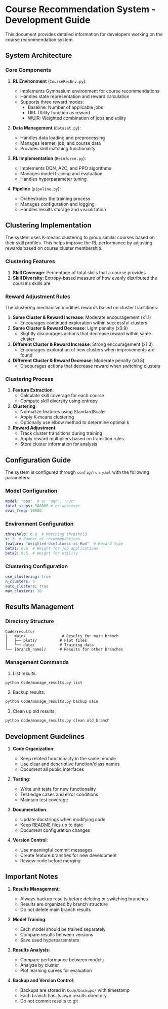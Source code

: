 # Course Recommendation System - Development Guide

This document provides detailed information for developers working on the course recommendation system.

## System Architecture

### Core Components

1. **RL Environment** (`CourseRecEnv.py`):
   - Implements Gymnasium environment for course recommendations
   - Handles state representation and reward calculation
   - Supports three reward modes:
     - Baseline: Number of applicable jobs
     - UIR: Utility function as reward
     - WUIR: Weighted combination of jobs and utility

2. **Data Management** (`Dataset.py`):
   - Handles data loading and preprocessing
   - Manages learner, job, and course data
   - Provides skill matching functionality

3. **RL Implementation** (`Reinforce.py`):
   - Implements DQN, A2C, and PPO algorithms
   - Manages model training and evaluation
   - Handles hyperparameter tuning

4. **Pipeline** (`pipeline.py`):
   - Orchestrates the training process
   - Manages configuration and logging
   - Handles results storage and visualization

## Clustering Implementation

The system uses K-means clustering to group similar courses based on their skill profiles. This helps improve the RL performance by adjusting rewards based on course cluster membership.

### Clustering Features
1. **Skill Coverage**: Percentage of total skills that a course provides
2. **Skill Diversity**: Entropy-based measure of how evenly distributed the course's skills are

### Reward Adjustment Rules
The clustering mechanism modifies rewards based on cluster transitions:
1. **Same Cluster & Reward Increase**: Moderate encouragement (x1.1)
   - Encourages continued exploration within successful clusters
2. **Same Cluster & Reward Decrease**: Light penalty (x0.9)
   - Slightly discourages actions that decrease reward within same cluster
3. **Different Cluster & Reward Increase**: Strong encouragement (x1.3)
   - Encourages exploration of new clusters when improvements are found
4. **Different Cluster & Reward Decrease**: Moderate penalty (x0.8)
   - Discourages actions that decrease reward when switching clusters

### Clustering Process
1. **Feature Extraction**:
   - Calculate skill coverage for each course
   - Compute skill diversity using entropy
2. **Clustering**:
   - Normalize features using StandardScaler
   - Apply K-means clustering
   - Optionally use elbow method to determine optimal k
3. **Reward Adjustment**:
   - Track cluster transitions during training
   - Apply reward multipliers based on transition rules
   - Store cluster information for analysis

## Configuration Guide

The system is configured through `config/run.yaml` with the following parameters:

### Model Configuration
```yaml
model: "ppo"  # or "dqn", "a2c"
total_steps: 500000 # or whatever
eval_freq: 10000
```

### Environment Configuration
```yaml
threshold: 0.8  # Matching threshold
k: 3  # Number of recommendations
feature: "Weighted-Usefulness-as-Rwd"  # Reward type
beta1: 0.5  # Weight for job applications
beta2: 0.5  # Weight for utility
```

### Clustering Configuration
```yaml
use_clustering: true
n_clusters: 5
auto_clusters: true
max_clusters: 10
```

## Results Management

### Directory Structure
```
Code/results/
├── main/                # Results for main branch
│   ├── plots/          # Plot files
│   └── data/           # Training data
└── [branch_name]/      # Results for other branches
```

### Management Commands
1. List results:
```bash
python Code/manage_results.py list
```

2. Backup results:
```bash
python Code/manage_results.py backup main
```

3. Clean up old results:
```bash
python Code/manage_results.py clean old_branch
```

## Development Guidelines

1. **Code Organization**:
   - Keep related functionality in the same module
   - Use clear and descriptive function/class names
   - Document all public interfaces

2. **Testing**:
   - Write unit tests for new functionality
   - Test edge cases and error conditions
   - Maintain test coverage

3. **Documentation**:
   - Update docstrings when modifying code
   - Keep README files up to date
   - Document configuration changes

4. **Version Control**:
   - Use meaningful commit messages
   - Create feature branches for new development
   - Review code before merging

## Important Notes

1. **Results Management**:
   - Always backup results before deleting or switching branches
   - Results are organized by branch structure
   - Do not delete main branch results

2. **Model Training**:
   - Each model should be trained separately
   - Compare results between versions
   - Save used hyperparameters

3. **Results Analysis**:
   - Compare performance between models
   - Analyze by cluster
   - Plot learning curves for evaluation

4. **Backup and Version Control**:
   - Backups are stored in `Code/backups/` with timestamp
   - Each branch has its own results directory
   - Do not commit results to git 